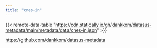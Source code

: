 ```yaml
---
title: "cnes-in"
---
```


{{< remote-data-table "https://cdn.statically.io/gh/dankkom/datasus-metadata/main/metadata/data/cnes-in.json" >}}

https://github.com/dankkom/datasus-metadata
